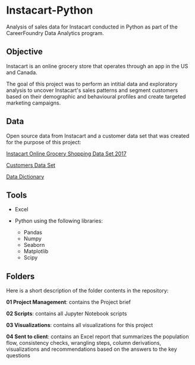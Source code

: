 # Instacart-Python
Analysis of sales data for Instacart conducted in Python as part of the CareerFoundry Data Analytics program.
## Objective
Instacart is an online grocery store that operates through an app in the US and Canada.

The goal of this project was to perform an intitial data and exploratory analysis to uncover Instacart's sales patterns and segment customers based on their demographic and behavioural profiles and create targeted marketing campaigns. 
## Data
Open source data from Instacart and a customer data set that was created for the purpose of this project:

[Instacart Online Grocery Shopping Data Set 2017](https://www.instacart.com/datasets/grocery-shopping-2017)

[Customers Data Set](https://s3.amazonaws.com/coach-courses-us/public/courses/data-immersion/A4/A4_Data_Assets/customers.zip)

[Data Dictionary](https://gist.github.com/jeremystan/c3b39d947d9b88b3ccff3147dbcf6c6b)
## Tools
- Excel

- Python using the following libraries:
  * Pandas
  * Numpy
  * Seaborn
  * Matplotlib
  * Scipy
## Folders
Here is a short description of the folder contents in the repository:

**01 Project Management**: contains the Project brief

**02 Scripts**: contains all Jupyter Notebook scripts

**03 Visualizations**: contains all visualizations for this project

**04 Sent to client**: contains an Excel report that summarizes the population flow, consistency checks, wrangling steps, column derivations, 
                        visualizations and recommendations based on the answers to the key questions
